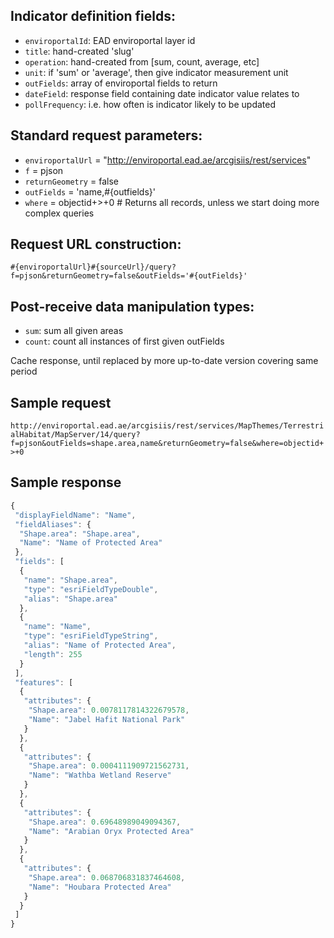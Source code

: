 ## Indicator definition fields: 

  - `enviroportalId`: EAD enviroportal layer id
  - `title`: hand-created 'slug'
  - `operation`: hand-created from [sum, count, average, etc]
  - `unit`: if 'sum' or 'average', then give indicator measurement unit
  - `outFields`: array of enviroportal fields to return
  - `dateField`: response field containing date indicator value relates to
  - `pollFrequency`: i.e. how often is indicator likely to be updated


## Standard request parameters:
  - `enviroportalUrl`  = "http://enviroportal.ead.ae/arcgisiis/rest/services"
  - `f`                = pjson
  - `returnGeometry`   = false
  - `outFields`        = 'name,#{outfields}'
  - `where`            = objectid+>+0  # Returns all records, unless we start doing more complex queries
 

## Request URL construction:
  `#{enviroportalUrl}#{sourceUrl}/query?f=pjson&returnGeometry=false&outFields='#{outFields}'`


## Post-receive data manipulation types:

  - `sum`: sum all given areas
  - `count`: count all instances of first given outFields
  
Cache response, until replaced by more up-to-date version covering same period

## Sample request

`http://enviroportal.ead.ae/arcgisiis/rest/services/MapThemes/TerrestrialHabitat/MapServer/14/query?f=pjson&outFields=shape.area,name&returnGeometry=false&where=objectid+>+0`

## Sample response

```javascript
{
 "displayFieldName": "Name",
 "fieldAliases": {
  "Shape.area": "Shape.area",
  "Name": "Name of Protected Area"
 },
 "fields": [
  {
   "name": "Shape.area",
   "type": "esriFieldTypeDouble",
   "alias": "Shape.area"
  },
  {
   "name": "Name",
   "type": "esriFieldTypeString",
   "alias": "Name of Protected Area",
   "length": 255
  }
 ],
 "features": [
  {
   "attributes": {
    "Shape.area": 0.0078117814322679578,
    "Name": "Jabel Hafit National Park"
   }
  },
  {
   "attributes": {
    "Shape.area": 0.0004111909721562731,
    "Name": "Wathba Wetland Reserve"
   }
  },
  {
   "attributes": {
    "Shape.area": 0.69648989049094367,
    "Name": "Arabian Oryx Protected Area"
   }
  },
  {
   "attributes": {
    "Shape.area": 0.068706831837464608,
    "Name": "Houbara Protected Area"
   }
  }
 ]
}
```